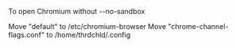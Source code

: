 To open Chromium without --no-sandbox

Move "default" to /etc/chromium-browser
Move "chrome-channel-flags.conf" to /home/thrdchld/.config
